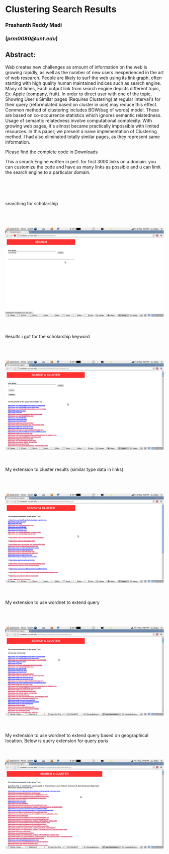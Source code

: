 # Clustering Search Results #
### Prashanth Reddy Madi ###
### (_prm0080@unt.edu_) ###

## Abstract: ##
Web creates new challenges as amount of information on the
web is growing rapidly, as well as the number of new users inexperienced in the art of
web research. People are likely to surf the web using its link graph, often starting with
high quality human maintained indices such as search engine. Many of times, Each
output link from search engine depicts different topic, Ex: Apple (company, fruit). In
order to direct user with one of the topic, Showing User's Similar pages (Requires
Clustering) at regular interval's for their query (reformulated based on cluster in use)
may reduce this effect. Common method of clustering includes BOW(bag of words)
model. These are based on co-occurrence statistics which ignores semantic relatedness.
Usage of semantic relatedness involve computational complexity. With growing web
pages, It's almost became practically impossible with limited resources. In this paper, we
present a naive implementation of Clustering method. I had also eliminated totally
similar pages, as they represent same information.





Please find the complete code in Downloads

This a serach Engine written in perl. for first 3000 links on a domain. you can customize the code and have as many links as possible and u can limit the search engine to a particular domain.





<br><br><br><br>
searching for scholarship<br>
<br><br><br><br>
<img src='https://raw.githubusercontent.com/prashanthmadi/Search-Engine-in-Perl/master/scholarship.png' />
<br><br><br><br>
Results i got for the scholarship keyword<br>
<br><br><br><br>
<img src='https://raw.githubusercontent.com/prashanthmadi/Search-Engine-in-Perl/master/scholarship_result.png' />
<br><br><br><br>
My extension to cluster results (similar type data in links)<br>
<br><br><br><br>
<img src='https://raw.githubusercontent.com/prashanthmadi/Search-Engine-in-Perl/master/scholarship_clust.png' />
<br><br><br><br>
My extension to use wordnet to extend query<br>
<br><br><br><br>
<img src='https://raw.githubusercontent.com/prashanthmadi/Search-Engine-in-Perl/master/scholarship_wordnet.png' />
<br><br><br><br>
My extension to use wordnet to extend query based on geographical location. Below is query extension for query <i>paris</i>
<br><br><br><br>
<img src='https://raw.githubusercontent.com/prashanthmadi/Search-Engine-in-Perl/master/paris_wordnet.png' />
